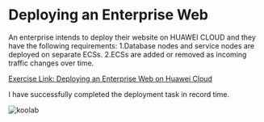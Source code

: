 # Deploying an Enterprise Web
An enterprise intends to deploy their website on HUAWEI CLOUD and they have the following requirements: 1.Database nodes and service nodes are deployed on separate ECSs. 2.ECSs are added or removed as incoming traffic changes over time.

[Exercise Link: Deploying an Enterprise Web on Huawei Cloud](https://lab.huaweicloud.com/intl/en-us/experiment-detail_1765)


I have successfully completed the deployment task in record time.

![koolab](https://github.com/user-attachments/assets/2abbd332-a492-4fd5-a27a-bd5b655013bc)


